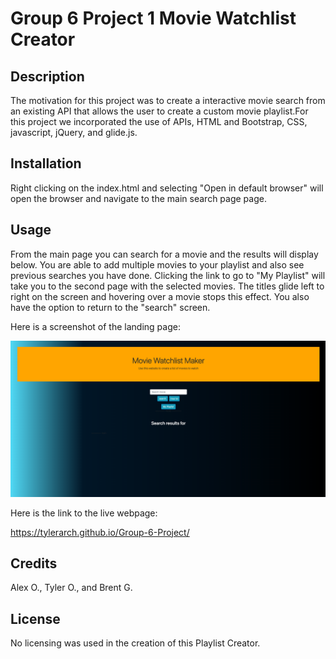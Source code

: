 # Group 6 Project 1 Movie Watchlist Creator


## Description
The motivation for this project was to create a  interactive movie search from an existing API that allows the user to create a custom movie playlist.For this project we incorporated the use of APIs, HTML and Bootstrap, CSS, javascript, jQuery, and glide.js.

## Installation

Right clicking on the index.html and selecting "Open in default browser" will open the browser and  navigate to the main search page page. 

## Usage

From the main page you can search for a movie and the results will display below. You are able to add multiple movies to your playlist and also see previous searches you have done. Clicking the link to go to "My Playlist" will take you to the second page with the selected movies.  The titles glide left to right on the screen and hovering over a movie stops this effect. You also have the option to return to the "search" screen.

Here is a screenshot of the landing page:

![Application Preview](https://github.com/TylerArch/Group-6-Project/blob/main/assets/images/landing-page-screenshot.png?raw=true)

Here is the link to the live webpage:

https://tylerarch.github.io/Group-6-Project/

## Credits

Alex O., Tyler O., and Brent G.

## License

No licensing was used in the creation of this Playlist Creator.